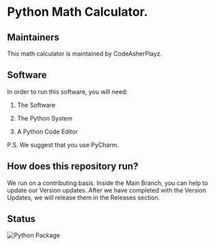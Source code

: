 # Python Math Calculator.

## Maintainers

This math calculator is maintained by CodeAsherPlayz.

## Software

In order to run this software, you will need:

1. The Software

2. The Python System

3. A Python Code Editor

P.S. We suggest that you use PyCharm.

## How does this repository run?

We run on a contributing basis. Inside the Main Branch, you can help to update our Version updates. After we have completed with the Version Updates, we will release them in the Releases section.

## Status

![Python Package](https://github.com/PythonMathCalculator/python-math-calculator/workflows/Python%20Package/badge.svg?branch=master)
